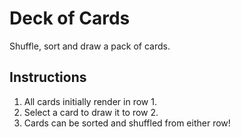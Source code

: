 # Deck of Cards
Shuffle, sort and draw a pack of cards.

## Instructions
1. All cards initially render in row 1.
2. Select a card to draw it to row 2.
3. Cards can be sorted and shuffled from either row!
